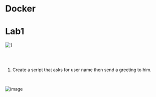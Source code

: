 # Docker
# Lab1
![1](https://miro.medium.com/v2/resize:fit:1200/1*XvJ0GDWOAEHNApZvw-dOVQ.png)

<html></br></html>


<html></br></html>

1. Create a script that asks for user name then send a greeting to him.
<html></br></html>

![image](https://github.com/NooranTarek/Docker/assets/102181986/a3c7cdb5-38a1-493f-ab98-7fb31cd538c5)

<html></br></html>

